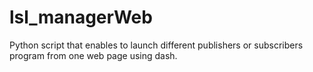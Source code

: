 # lsl_managerWeb
Python script that enables to launch different publishers or subscribers program from one web page using dash.
